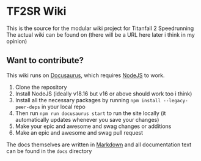 # TF2SR Wiki

This is the source for the modular wiki project for Titanfall 2 Speedrunning
The actual wiki can be found on (there will be a URL here later i think in my opinion)

## Want to contribute?

This wiki runs on [Docusaurus](https://docusaurus.io/), which requires [NodeJS](https://nodejs.org/en) to work.

1. Clone the repository
2. Install NodeJS (ideally v18.16 but v16 or above should work too i think)
3. Install all the necessary packages by running `npm install --legacy-peer-deps` in your local repo
4. Then run `npm run docusaurus start` to run the site locally (it automatically updates whenever you save your changes)
5. Make your epic and awesome and swag changes or additions
6. Make an epic and awesome and swag pull request

The docs themselves are written in [Markdown](https://www.markdownguide.org/cheat-sheet/) and all documentation text can be found in the `docs` directory
